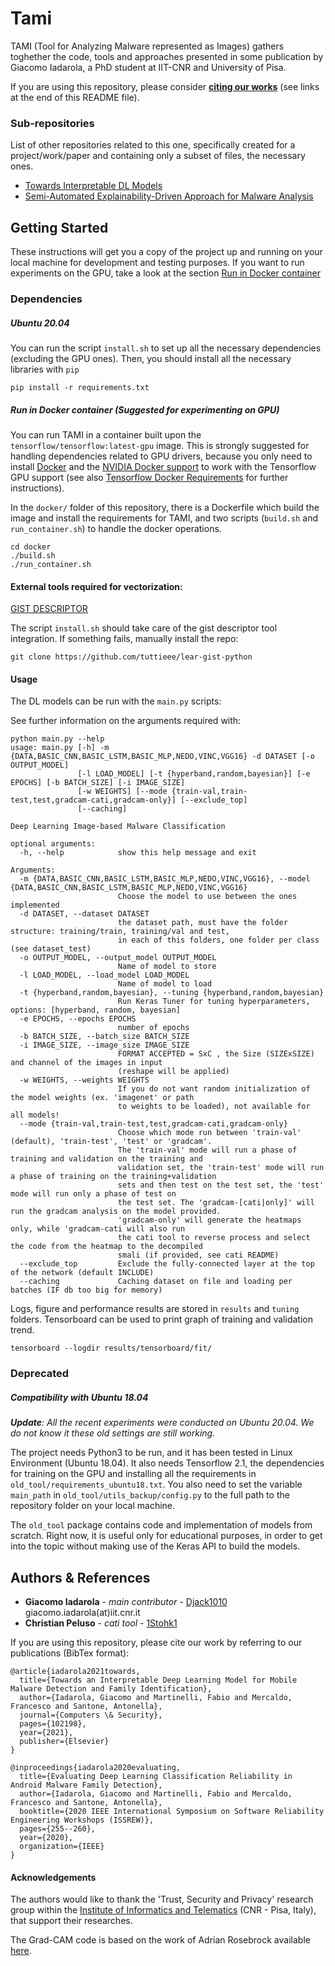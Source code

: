 # Tami

TAMI (Tool for Analyzing Malware represented as Images) gathers toghether the code, tools and approaches presented in some publication by 
Giacomo Iadarola, a PhD student at IIT-CNR and University of Pisa. 

If you are using this repository, please consider [**citing our works**](#publications) (see links at the end of this README file).

### Sub-repositories

List of other repositories related to this one, specifically created for a project/work/paper and containing only a subset of files, the necessary ones.

* [Towards Interpretable DL Models](https://github.com/Djack1010/towards_interpretable_DL_models)
* [Semi-Automated Explainability-Driven Approach for Malware Analysis](https://github.com/Djack1010/malware_img2smali)

## Getting Started

These instructions will get you a copy of the project up and running on your local machine for development and testing 
purposes. If you want to run experiments on the GPU, take a look at the section [Run in Docker container](#run_docker) 

### Dependencies

##### Ubuntu 20.04

You can run the script `install.sh` to set up all the necessary dependencies (excluding the GPU ones).
Then, you should install all the necessary libraries with `pip`
```
pip install -r requirements.txt 
```

##### Run in Docker container (Suggested for experimenting on GPU)
<a name="run_docker"></a>

You can run TAMI in a container built upon the `tensorflow/tensorflow:latest-gpu` image. This is strongly suggested for handling dependencies related to GPU drivers, because you only need to install [Docker](https://docs.docker.com/install/) and the [NVIDIA Docker support](https://github.com/NVIDIA/nvidia-docker) to work with the Tensorflow GPU support (see also [Tensorflow Docker Requirements](https://www.tensorflow.org/install/docker) for further instructions).

In the `docker/` folder of this repository, there is a Dockerfile which build the image and install the requirements for TAMI, and two scripts (`build.sh` and `run_container.sh`) to handle the docker operations.

```
cd docker
./build.sh
./run_container.sh
```

#### External tools required for vectorization:

[GIST DESCRIPTOR](https://github.com/tuttieee/lear-gist-python)

The script `install.sh` should take care of the gist descriptor tool integration. If something fails, manually install
the repo:
```
git clone https://github.com/tuttieee/lear-gist-python
```

#### Usage

The DL models can be run with the `main.py` scripts:

See further information on the arguments required with:
```
python main.py --help
usage: main.py [-h] -m {DATA,BASIC_CNN,BASIC_LSTM,BASIC_MLP,NEDO,VINC,VGG16} -d DATASET [-o OUTPUT_MODEL] 
               [-l LOAD_MODEL] [-t {hyperband,random,bayesian}] [-e EPOCHS] [-b BATCH_SIZE] [-i IMAGE_SIZE] 
               [-w WEIGHTS] [--mode {train-val,train-test,test,gradcam-cati,gradcam-only}] [--exclude_top] 
               [--caching]

Deep Learning Image-based Malware Classification

optional arguments:
  -h, --help            show this help message and exit

Arguments:
  -m {DATA,BASIC_CNN,BASIC_LSTM,BASIC_MLP,NEDO,VINC,VGG16}, --model {DATA,BASIC_CNN,BASIC_LSTM,BASIC_MLP,NEDO,VINC,VGG16}
                        Choose the model to use between the ones implemented
  -d DATASET, --dataset DATASET
                        the dataset path, must have the folder structure: training/train, training/val and test,
                        in each of this folders, one folder per class (see dataset_test)
  -o OUTPUT_MODEL, --output_model OUTPUT_MODEL
                        Name of model to store
  -l LOAD_MODEL, --load_model LOAD_MODEL
                        Name of model to load
  -t {hyperband,random,bayesian}, --tuning {hyperband,random,bayesian}
                        Run Keras Tuner for tuning hyperparameters, options: [hyperband, random, bayesian]
  -e EPOCHS, --epochs EPOCHS
                        number of epochs
  -b BATCH_SIZE, --batch_size BATCH_SIZE
  -i IMAGE_SIZE, --image_size IMAGE_SIZE
                        FORMAT ACCEPTED = SxC , the Size (SIZExSIZE) and channel of the images in input 
                        (reshape will be applied)
  -w WEIGHTS, --weights WEIGHTS
                        If you do not want random initialization of the model weights (ex. 'imagenet' or path 
                        to weights to be loaded), not available for all models!
  --mode {train-val,train-test,test,gradcam-cati,gradcam-only}
                        Choose which mode run between 'train-val' (default), 'train-test', 'test' or 'gradcam'. 
                        The 'train-val' mode will run a phase of training and validation on the training and 
                        validation set, the 'train-test' mode will run a phase of training on the training+validation 
                        sets and then test on the test set, the 'test' mode will run only a phase of test on 
                        the test set. The 'gradcam-[cati|only]' will run the gradcam analysis on the model provided. 
                        'gradcam-only' will generate the heatmaps only, while 'gradcam-cati will also run 
                        the cati tool to reverse process and select the code from the heatmap to the decompiled 
                        smali (if provided, see cati README)
  --exclude_top         Exclude the fully-connected layer at the top of the network (default INCLUDE)
  --caching             Caching dataset on file and loading per batches (IF db too big for memory)
```

Logs, figure and performance results are stored in `results` and `tuning` folders.
Tensorboard can be used to print graph of training and validation trend.
```
tensorboard --logdir results/tensorboard/fit/
```

### Deprecated 

##### Compatibility with Ubuntu 18.04

_**Update**: All the recent experiments were conducted on Ubuntu 20.04. We do not know it these old settings are still 
working._

The project needs Python3 to be run, and it has been tested in Linux Environment (Ubuntu 18.04).
It also needs Tensorflow 2.1, the dependencies for training on the GPU and installing all the requirements in 
`old_tool/requirements_ubuntu18.txt`. You also need to set the variable `main_path` in `old_tool/utils_backup/config.py`
to the full path to the repository folder on your local machine.

The `old_tool` package contains code and implementation of models from scratch. Right now, it is useful only for 
educational purposes, in order to get into the topic without making use of the Keras API to build the models.

## Authors & References

* **Giacomo Iadarola** - *main contributor* - [Djack1010](https://github.com/Djack1010) giacomo.iadarola(at)iit.cnr.it
* **Christian Peluso** - *cati tool* - [1Stohk1](https://github.com/1Stohk1)

<a name="publications"></a>
If you are using this repository, please cite our work by referring to our publications (BibTex format):
```
@article{iadarola2021towards,
  title={Towards an Interpretable Deep Learning Model for Mobile Malware Detection and Family Identification},
  author={Iadarola, Giacomo and Martinelli, Fabio and Mercaldo, Francesco and Santone, Antonella},
  journal={Computers \& Security},
  pages={102198},
  year={2021},
  publisher={Elsevier}
}

@inproceedings{iadarola2020evaluating,
  title={Evaluating Deep Learning Classification Reliability in Android Malware Family Detection},
  author={Iadarola, Giacomo and Martinelli, Fabio and Mercaldo, Francesco and Santone, Antonella},
  booktitle={2020 IEEE International Symposium on Software Reliability Engineering Workshops (ISSREW)},
  pages={255--260},
  year={2020},
  organization={IEEE}
}
```

#### Acknowledgements

The authors would like to thank the 'Trust, Security and Privacy' research group within the [Institute of Informatics and Telematics](https://www.iit.cnr.it/) (CNR - Pisa, Italy), that support their researches.

The Grad-CAM code is based on the work of Adrian Rosebrock available [here](https://www.pyimagesearch.com/2020/03/09/grad-cam-visualize-class-activation-maps-with-keras-tensorflow-and-deep-learning/).

